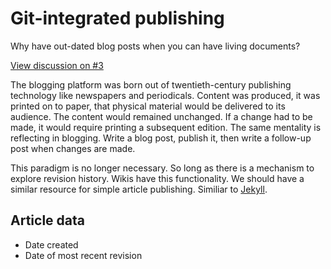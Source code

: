 # Git-integrated publishing

Why have out-dated blog posts when you can have living documents?

[View discussion on #3](https://github.com/desandro/lazyweb-requests/issues/3)

The blogging platform was born out of twentieth-century publishing technology like newspapers and periodicals. Content was produced, it was printed on to paper, that physical material would be delivered to its audience. The content would remained unchanged. If a change had to be made, it would require printing a subsequent edition. The same mentality is reflecting in blogging. Write a blog post, publish it, then write a follow-up post when changes are made.

This paradigm is no longer necessary. So long as there is a mechanism to explore revision history. Wikis have this functionality. We should have a similar resource for simple article publishing. Similiar to [Jekyll](http://github.com/mojombo/jekyll).

## Article data

+ Date created
+ Date of most recent revision
